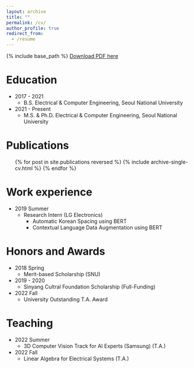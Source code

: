 ```yaml
---
layout: archive
title: ""
permalink: /cv/
author_profile: true
redirect_from:
  - /resume
---
```


{% include base_path %}
[Download PDF here](https://drive.google.com/file/d/1cYrso-3yTI4zXRE-fMBS-h9wXz7oDSxL/view?usp=sharing)

Education
======
* 2017 - 2021
  * B.S. Electrical & Computer Engineering, Seoul National University
* 2021 - Present
  * M.S. & Ph.D. Electrical & Computer Engineering, Seoul National University


Publications
======
  <ul>{% for post in site.publications reversed %}
    {% include archive-single-cv.html %}
  {% endfor %}</ul>


Work experience
======
* 2019 Summer
  * Research Intern (LG Electronics)
    * Automatic Korean Spacing using BERT
    * Contextual Language Data Augmentation using BERT

Honors and Awards
======
* 2018 Spring
  * Merit-based Scholarship (SNU)
* 2019 - 2020
  * Sinyang Cultral Foundation Scholarship (Full-Funding)
* 2022 Fall
  * University Outstanding T.A. Award

Teaching
======
* 2022 Summer
  * 3D Computer Vision Track for AI Experts (Samsung) (T.A.)
* 2022 Fall
  * Linear Algebra for Electrical Systems (T.A.)